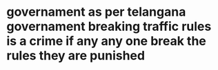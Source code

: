 # governament as per telangana governament breaking traffic rules is a crime if any any one break the rules they are punished
